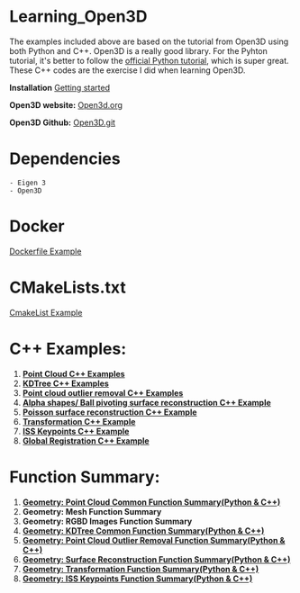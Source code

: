 # Learning_Open3D
The examples included above are based on the tutorial from Open3D using both Python and C++. Open3D is a really good library. For the Pyhton tutorial, it's better to follow the [official Python tutorial](http://www.open3d.org/docs/release/getting_started.html), which is super great. These C++ codes are the exercise I did when learning Open3D.

**Installation** [Getting started](http://www.open3d.org/docs/release/getting_started.html)

**Open3D website:** [Open3d.org](http://www.open3d.org/)

**Open3D Github:** [Open3D.git](https://github.com/intel-isl/Open3D)

# Dependencies
    - Eigen 3
    - Open3D
# Docker
[Dockerfile Example](https://github.com/LYON-WANG/Learning_Open3D/blob/master/2_KDTree/Dockerfile)

# CMakeLists.txt
[CmakeList Example](https://github.com/LYON-WANG/Learning_Open3D/blob/master/2_KDTree/CMakeLists.txt)

# C++ Examples:
1. [**Point Cloud C++ Examples**](https://github.com/LYON-WANG/Learning_Open3D/tree/master/1_pointCloud/src)
2. [**KDTree C++ Examples**](https://github.com/LYON-WANG/Learning_Open3D/tree/master/2_KDTree/src)
3. [**Point cloud outlier removal C++ Examples**](https://github.com/LYON-WANG/Learning_Open3D/blob/master/3_OutlierRemoval/src/OutlierRemoval.cpp)
4. [**Alpha shapes/ Ball pivoting surface reconstruction C++ Example**](https://github.com/LYON-WANG/Learning_Open3D/blob/master/5_SurfaceReconstruction/src/SurfaceReconstruction.cpp)
5. [**Poisson surface reconstruction C++ Example**](https://github.com/LYON-WANG/Learning_Open3D/blob/master/5_SurfaceReconstruction/src/PoissonReconstruction.cpp)
6. [**Transformation C++ Example**](https://github.com/LYON-WANG/Learning_Open3D/blob/master/6_Transformation/src/Transformation.cpp)
7. [**ISS Keypoints C++ Example**](https://github.com/LYON-WANG/Learning_Open3D/blob/master/7_ISSKeypoint/src/ISSKeypoint.cpp)
8. [**Global Registration C++ Example**](https://github.com/LYON-WANG/Learning_Open3D/blob/master/11_GlobalRegistration/src/GlobalRegistration.cpp)

# Function Summary:
1. [**Geometry: Point Cloud Common Function Summary(Python & C++)**](https://github.com/LYON-WANG/Learning_Open3D/blob/master/1_pointCloud/README.md)
2. **Geometry: Mesh Function Summary**
3. **Geometry: RGBD Images Function Summary**
4. [**Geometry: KDTree Common Function Summary(Python & C++)**](https://github.com/LYON-WANG/Learning_Open3D/blob/master/2_KDTree/README.md)
5. [**Geometry: Point Cloud Outlier Removal Function Summary(Python & C++)**](https://github.com/LYON-WANG/Learning_Open3D/blob/master/3_OutlierRemoval/README.md)
6. [**Geometry: Surface Reconstruction Function Summary(Python & C++)**](https://github.com/LYON-WANG/Learning_Open3D/blob/master/5_SurfaceReconstruction/README.md)
7. [**Geometry: Transformation Function Summary(Python & C++)**](https://github.com/LYON-WANG/Learning_Open3D/blob/master/6_Transformation/README.md)
8. [**Geometry: ISS Keypoints Function Summary(Python & C++)**](https://github.com/LYON-WANG/Learning_Open3D/blob/master/7_ISSKeypoint/README.md)